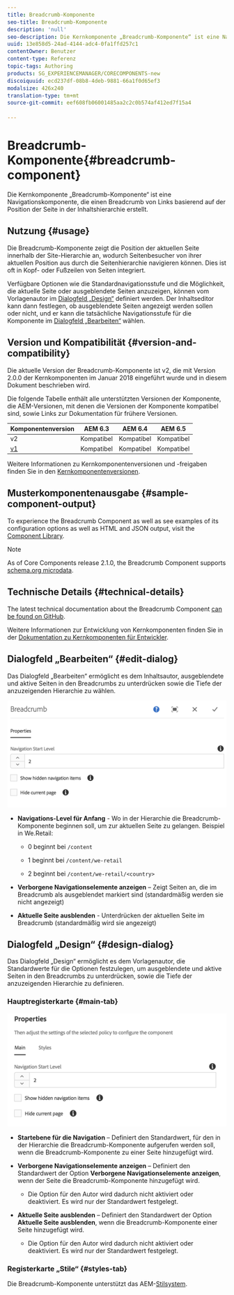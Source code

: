 ```yaml
---
title: Breadcrumb-Komponente
seo-title: Breadcrumb-Komponente
description: 'null'
seo-description: Die Kernkomponente „Breadcrumb-Komponente“ ist eine Navigationskomponente, die einen Breadcrumb von Links basierend auf der Position der Seite in der Inhaltshierarchie erstellt.
uuid: 13e858d5-24ad-4144-adc4-0fa1ffd257c1
contentOwner: Benutzer
content-type: Referenz
topic-tags: Authoring
products: SG_EXPERIENCEMANAGER/CORECOMPONENTS-new
discoiquuid: ecd237df-08b8-4deb-9881-66a1f0d65ef3
modalsize: 426x240
translation-type: tm+mt
source-git-commit: eef608fb06001485aa2c2c0b574af412ed7f15a4

---
```



# Breadcrumb-Komponente{#breadcrumb-component}

Die Kernkomponente „Breadcrumb-Komponente“ ist eine Navigationskomponente, die einen Breadcrumb von Links basierend auf der Position der Seite in der Inhaltshierarchie erstellt.

## Nutzung {#usage}

Die Breadcrumb-Komponente zeigt die Position der aktuellen Seite innerhalb der Site-Hierarchie an, wodurch Seitenbesucher von ihrer aktuellen Position aus durch die Seitenhierarchie navigieren können. Dies ist oft in Kopf- oder Fußzeilen von Seiten integriert.

Verfügbare Optionen wie die Standardnavigationsstufe und die Möglichkeit, die aktuelle Seite oder ausgeblendete Seiten anzuzeigen, können vom Vorlagenautor im [Dialogfeld „Design“](#design-dialog) definiert werden. Der Inhaltseditor kann dann festlegen, ob ausgeblendete Seiten angezeigt werden sollen oder nicht, und er kann die tatsächliche Navigationsstufe für die Komponente im [Dialogfeld „Bearbeiten“](#edit-dialog) wählen.

## Version und Kompatibilität {#version-and-compatibility}

Die aktuelle Version der Breadcrumb-Komponente ist v2, die mit Version 2.0.0 der Kernkomponenten im Januar 2018 eingeführt wurde und in diesem Dokument beschrieben wird.

Die folgende Tabelle enthält alle unterstützten Versionen der Komponente, die AEM-Versionen, mit denen die Versionen der Komponente kompatibel sind, sowie Links zur Dokumentation für frühere Versionen.

| Komponentenversion | AEM 6.3 | AEM 6.4 | AEM 6.5 |
|--- |--- |--- |--- |
| v2 | Kompatibel | Kompatibel | Kompatibel |
| [v1](breadcrumb-v1.md) | Kompatibel | Kompatibel | Kompatibel |

Weitere Informationen zu Kernkomponentenversionen und -freigaben finden Sie in den [Kernkomponentenversionen](versions.md).

## Musterkomponentenausgabe {#sample-component-output}

To experience the Breadcrumb Component as well as see examples of its configuration options as well as HTML and JSON output, visit the [Component Library](http://opensource.adobe.com/aem-core-wcm-components/library/breadcrumb/hidden/level-1/level-2/breadcrumb.html).

>[!NOTE]
>
>As of Core Components release 2.1.0, the Breadcrumb Component supports [schema.org microdata](https://schema.org/BreadcrumbList).

## Technische Details {#technical-details}

The latest technical documentation about the Breadcrumb Component [can be found on GitHub](https://github.com/adobe/aem-core-wcm-components/blob/master/content/src/content/jcr_root/apps/core/wcm/components/breadcrumb/v2/breadcrumb).

Weitere Informationen zur Entwicklung von Kernkomponenten finden Sie in der [Dokumentation zu Kernkomponenten für Entwickler](developing.md).

## Dialogfeld „Bearbeiten“ {#edit-dialog}

Das Dialogfeld „Bearbeiten“ ermöglicht es dem Inhaltsautor, ausgeblendete und aktive Seiten in den Breadcrumbs zu unterdrücken sowie die Tiefe der anzuzeigenden Hierarchie zu wählen.

![](assets/screen_shot_2018-01-12at124250.png)

* **Navigations-Level für Anfang** - Wo in der Hierarchie die Breadcrumb-Komponente beginnen soll, um zur aktuellen Seite zu gelangen. Beispiel in We.Retail:

   * 0 beginnt bei `/content`

   * 1 beginnt bei `/content/we-retail`
   * 2 beginnt bei `/content/we-retail/<country>`

* **Verborgene Navigationselemente anzeigen** – Zeigt Seiten an, die im Breadcrumb als ausgeblendet markiert sind (standardmäßig werden sie nicht angezeigt)
* **Aktuelle Seite ausblenden** - Unterdrücken der aktuellen Seite im Breadcrumb (standardmäßig wird sie angezeigt)

## Dialogfeld „Design“ {#design-dialog}

Das Dialogfeld „Design“ ermöglicht es dem Vorlagenautor, die Standardwerte für die Optionen festzulegen, um ausgeblendete und aktive Seiten in den Breadcrumbs zu unterdrücken, sowie die Tiefe der anzuzeigenden Hierarchie zu definieren.

### Hauptregisterkarte {#main-tab}

![](assets/screen_shot_2018-01-12at124437.png)

* **Startebene für die Navigation** – Definiert den Standardwert, für den in der Hierarchie die Breadcrumb-Komponente aufgerufen werden soll, wenn die Breadcrumb-Komponente zu einer Seite hinzugefügt wird.
* **Verborgene Navigationselemente anzeigen** – Definiert den Standardwert der Option **Verborgene Navigationselemente anzeigen**, wenn der Seite die Breadcrumb-Komponente hinzugefügt wird.

   * Die Option für den Autor wird dadurch nicht aktiviert oder deaktiviert. Es wird nur der Standardwert festgelegt.

* **Aktuelle Seite ausblenden** – Definiert den Standardwert der Option **Aktuelle Seite ausblenden**, wenn die Breadcrumb-Komponente einer Seite hinzugefügt wird.

   * Die Option für den Autor wird dadurch nicht aktiviert oder deaktiviert. Es wird nur der Standardwert festgelegt.

### Registerkarte „Stile“ {#styles-tab}

Die Breadcrumb-Komponente unterstützt das AEM-[Stilsystem](authoring.md#component-styling).